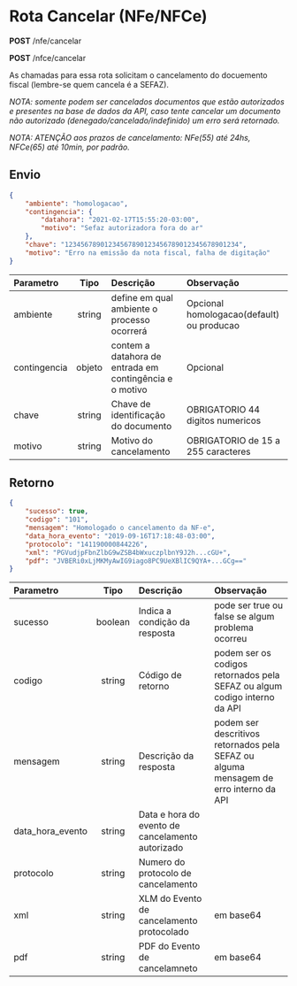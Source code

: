 # Rota Cancelar (NFe/NFCe)

**POST** /nfe/cancelar

**POST** /nfce/cancelar

As chamadas para essa rota solicitam o cancelamento do docuemento fiscal (lembre-se quem cancela é a SEFAZ).

*NOTA: somente podem ser cancelados documentos que estão autorizados e presentes na base de dados da API, caso tente cancelar um documento não autorizado (denegado/cancelado/indefinido) um erro será retornado.*

*NOTA: ATENÇÃO aos prazos de cancelamento: NFe(55) até 24hs, NFCe(65) até 10min, por padrão.*


## Envio

```json
{
    "ambiente": "homologacao",
    "contingencia": {
        "datahora": "2021-02-17T15:55:20-03:00",
        "motivo": "Sefaz autorizadora fora do ar"
    },
    "chave": "12345678901234567890123456789012345678901234",
    "motivo": "Erro na emissão da nota fiscal, falha de digitação"
}
```

|Parametro|Tipo|Descrição|Observação|
|:---|:---:|:---|:---|
|ambiente|string|define em qual ambiente o processo ocorrerá|Opcional homologacao(default) ou producao|
|contingencia|objeto|contem a datahora de entrada em contingência e o motivo|Opcional|
|chave|string|Chave de identificação do documento|OBRIGATORIO 44 digitos numericos|
|motivo|string|Motivo do cancelamento|OBRIGATORIO de 15 a 255 caracteres|


## Retorno

```json
{
    "sucesso": true,
    "codigo": "101",
    "mensagem": "Homologado o cancelamento da NF-e",
    "data_hora_evento": "2019-09-16T17:18:48-03:00",
    "protocolo": "141190000844226",
    "xml": "PGVudjpFbnZlbG9wZSB4bWxuczplbnY9J2h...cGU+",
    "pdf": "JVBERi0xLjMKMyAwIG9iago8PC9UeXBlIC9QYA+...GCg=="
}
```

|Parametro|Tipo|Descrição|Observação|
|:---|:---:|:---|:---|
|sucesso|boolean|Indica a condição da resposta|pode ser true ou false se algum problema ocorreu|
|codigo|string|Código de retorno|podem ser os codigos retornados pela SEFAZ ou algum codigo interno da API|
|mensagem|string|Descrição da resposta|podem ser descritivos retornados pela SEFAZ ou alguma mensagem de erro interno da API|
|data_hora_evento|string|Data e hora do evento de cancelamento autorizado||
|protocolo|string|Numero do protocolo de cancelamento||
|xml|string|XLM do Evento de cancelamento protocolado|em base64|
|pdf|string|PDF do Evento de cancelamneto|em base64|